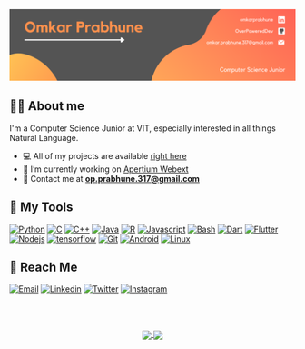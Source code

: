 ![banner](https://github.com/OverPoweredDev/OverPoweredDev/blob/main/banner.png)

## :man_technologist: About me 

I'm a Computer Science Junior at VIT, especially interested in all things Natural Language.

- :computer: All of my projects are available [right here](https://github.com/OverPoweredDev?tab=repositories)
- :telescope: I’m currently working on [Apertium Webext](https://github.com/Apertium/apertium-webext)
- :e-mail: Contact me at **op.prabhune.317@gmail.com**


## :toolbox: My Tools

<a href="https://www.python.org/"> ![Python](https://img.shields.io/badge/Python-green?style=for-the-badge&logo=python&logoColor=darkgreen)</a>
<a href="https://www.w3schools.com/c/"> ![C](https://img.shields.io/badge/C%20Language-purple?style=for-the-badge&logo=c&logoColor=white)</a>
<a href="https://www.w3schools.com/cpp/"> ![C++](https://img.shields.io/badge/C%2B%2B-blue?style=for-the-badge&logo=c%2B%2B&logoColor=white)</a>
<a href="https://www.java.com/en/"> ![Java](https://img.shields.io/badge/Java-brown?style=for-the-badge&logo=java&logoColor=white)</a>
<a href="https://www.r-project.org/"> ![R](https://img.shields.io/badge/R%20Language-lightgray?style=for-the-badge&logo=r&logoColor=blue)</a>
<a href="https://www.javascript.com/"> ![Javascript](https://img.shields.io/badge/JavaScript-yellow?style=for-the-badge&logo=javascript&logoColor=black)</a>
<a href="https://www.gnu.org/software/bash/"> ![Bash](https://img.shields.io/badge/Bash-gray?style=for-the-badge&logo=gnubash&logoColor=white)</a>
<a href="https://dart.dev/"> ![Dart](https://img.shields.io/badge/Dart-lightblue?style=for-the-badge&logo=dart&logoColor=blue)</a>
<a href="https://flutter.dev/"> ![Flutter](https://img.shields.io/badge/Flutter-lightblue?style=for-the-badge&logo=flutter&logoColor=darkblue)</a>
<a href="https://nodejs.org/en/"> ![Nodejs](https://img.shields.io/badge/Node.js-339933?style=for-the-badge&logo=nodedotjs&logoColor=white)</a>
<a href="https://www.tensorflow.org/"> ![tensorflow](https://img.shields.io/badge/Tensorflow-orange?style=for-the-badge&logo=tensorflow&logoColor=white)</a>
<a href="https://git-scm.com/"> ![Git](https://img.shields.io/badge/Git-F05032?style=for-the-badge&logo=git&logoColor=white)</a>
<a href="https://www.android.com/"> ![Android](https://img.shields.io/badge/Android-lightgreen?style=for-the-badge&logo=android&logoColor=darkgreen)</a>
<a href="https://www.linux.org/"> ![Linux](https://img.shields.io/badge/Linux-white?style=for-the-badge&logo=linux&logoColor=black)</a>

## :incoming_envelope: Reach Me

<a href="mailto:omkar.prabhune.317@gmail.com"> ![Email](https://img.shields.io/badge/Email-red?style=for-the-badge&logo=gmail&logoColor=white)</a>
<a href="https://www.linkedin.com/in/omkarprabhune"> ![Linkedin](https://img.shields.io/badge/LinkedIn-0077B5?style=for-the-badge&logo=linkedin&logoColor=white)</a>
<a href="https://twitter.com/OverPoweredDev"> ![Twitter](https://img.shields.io/badge/Twitter-white?style=for-the-badge&logo=twitter&logoColor=blue)</a>
<a href="https://www.instagram.com/its_ya_boi_op/"> ![Instagram](https://img.shields.io/badge/Instagram-hotpink?style=for-the-badge&logo=instagram&logoColor=white)</a>

<br><br>

<p align="center">
  <a href="https://github.com/OverPoweredDev">
    <img align="center" height="160px" src="https://github-readme-stats.vercel.app/api/?username=overpowereddev&show_icons=true&hide=issues&title_color=fff&icon_color=79ff97&text_color=9f9f9f&bg_color=151515&hideborder=true" />
  </a>
  <a href="https://github.com/OverPoweredDev">
    <img align="center" height="160px" src="https://github-readme-stats.vercel.app/api/top-langs/?username=overpowereddev&layout=compact&title_color=fff&icon_color=79ff97&text_color=9f9f9f&bg_color=151515&hideborder=true&hide=jupyter%20notebook,java&langs_count=6"/>
  </a>
</p>
